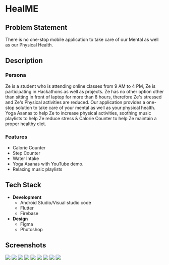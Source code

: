 # HealME
## Problem Statement
There is no one-stop mobile application to take care of our Mental as well as our Physical Health.
## Description
### Persona
Ze is a student who is attending online classes from 9 AM to 4 PM, Ze is participating in Hackathons as well as projects. Ze has no other option other than sitting in front of laptop for more than 8 hours, therefore Ze's stressed and Ze's Physical activities are reduced. Our application provides a one-stop solution to take care of your mental as well as your physical health. Yoga Asanas to help Ze to increase physical activities, soothing music playlists to help Ze reduce stress & Calorie Counter to help Ze maintain a proper healthy diet.
### Features
* Calorie Counter
* Step Counter
* Water Intake
* Yoga Asanas with YouTube demo.
* Relaxing music playlists
## Tech Stack
* __Development__
    - Android Studio/Visual studio code
    - Flutter
    - Firebase
* __Design__
  - Figma
  - Photoshop
## Screenshots
![](https://github.com/rjrealworld/HealME/blob/master/Demo/Screenshot_20201011_135928.jpg?raw=5x)
![](https://github.com/rjrealworld/HealME/blob/master/Demo/Screenshot_20201011_135939.jpg?raw=5x)
![](https://github.com/rjrealworld/HealME/blob/master/Demo/Screenshot_20201011_135933.jpg?raw=5x)
![](https://github.com/rjrealworld/HealME/blob/master/Demo/Screenshot_20201011_140117.jpg?raw=5x)
![](https://github.com/rjrealworld/HealME/blob/master/Demo/Screenshot_20201011_140123.jpg?raw=5x)
![](https://github.com/rjrealworld/HealME/blob/master/Demo/7f5970aa-4f8b-4559-af50-29deca292a7b.jpg?raw=5x)
![](https://github.com/rjrealworld/HealME/blob/master/Demo/Screenshot_20201011_104731.jpg?raw=5x)
![](https://github.com/rjrealworld/HealME/blob/master/Demo/Screenshot_20201011_125603.jpg?raw=5x)
![](https://github.com/rjrealworld/HealME/blob/master/Demo/Screenshot_20201011_125610.jpg?raw=5x)
